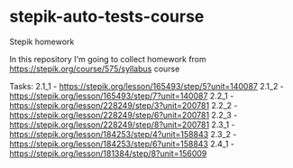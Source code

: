 # stepik-auto-tests-course
Stepik homework

In this repository I'm going to collect homework from https://stepik.org/course/575/syllabus course

Tasks:
2.1_1 - https://stepik.org/lesson/165493/step/5?unit=140087
2.1_2 - https://stepik.org/lesson/165493/step/7?unit=140087
2.2_1 - https://stepik.org/lesson/228249/step/3?unit=200781 
2.2_2 - https://stepik.org/lesson/228249/step/6?unit=200781
2.2_3 - https://stepik.org/lesson/228249/step/8?unit=200781
2.3_1 - https://stepik.org/lesson/184253/step/4?unit=158843
2.3_2 - https://stepik.org/lesson/184253/step/6?unit=158843
2.4_1 - https://stepik.org/lesson/181384/step/8?unit=156009
